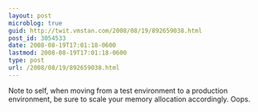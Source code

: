 ```yaml
---
layout: post
microblog: true
guid: http://twit.vmstan.com/2008/08/19/892659038.html
post_id: 3054533
date: 2008-08-19T17:01:18-0600
lastmod: 2008-08-19T17:01:18-0600
type: post
url: /2008/08/19/892659038.html
---
```

Note to self, when moving from a test environment to a production environment, be sure to scale your memory allocation accordingly. Oops.
